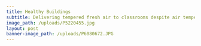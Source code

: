 ```yaml
---
title: Healthy Buildings
subtitle: Delivering tempered fresh air to classrooms despite air temperatures outside
image_path: /uploads/P5220455.jpg
layout: post
banner-image_path: /uploads/P6080672.JPG
---
```


